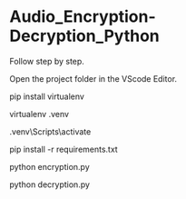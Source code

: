 # Audio_Encryption-Decryption_Python

Follow step by step.

Open the project folder in the VScode Editor.

   pip install virtualenv

   virtualenv .venv

   .venv\Scripts\activate

   pip install -r requirements.txt

   python encryption.py

   python decryption.py
